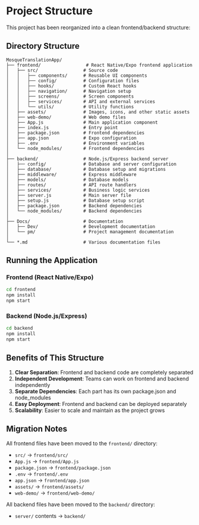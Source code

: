 # Project Structure

This project has been reorganized into a clean frontend/backend structure:

## Directory Structure

```
MosqueTranslationApp/
├── frontend/                 # React Native/Expo frontend application
│   ├── src/                 # Source code
│   │   ├── components/      # Reusable UI components
│   │   ├── config/          # Configuration files
│   │   ├── hooks/           # Custom React hooks
│   │   ├── navigation/      # Navigation setup
│   │   ├── screens/         # Screen components
│   │   ├── services/        # API and external services
│   │   └── utils/           # Utility functions
│   ├── assets/              # Images, icons, and other static assets
│   ├── web-demo/            # Web demo files
│   ├── App.js               # Main application component
│   ├── index.js             # Entry point
│   ├── package.json         # Frontend dependencies
│   ├── app.json             # Expo configuration
│   ├── .env                 # Environment variables
│   └── node_modules/        # Frontend dependencies
│
├── backend/                 # Node.js/Express backend server
│   ├── config/              # Database and server configuration
│   ├── database/            # Database setup and migrations
│   ├── middleware/          # Express middleware
│   ├── models/              # Database models
│   ├── routes/              # API route handlers
│   ├── services/            # Business logic services
│   ├── server.js            # Main server file
│   ├── setup.js             # Database setup script
│   ├── package.json         # Backend dependencies
│   └── node_modules/        # Backend dependencies
│
├── Docs/                    # Documentation
│   ├── Dev/                 # Development documentation
│   └── pm/                  # Project management documentation
│
└── *.md                     # Various documentation files
```

## Running the Application

### Frontend (React Native/Expo)
```bash
cd frontend
npm install
npm start
```

### Backend (Node.js/Express)
```bash
cd backend
npm install
npm start
```

## Benefits of This Structure

1. **Clear Separation**: Frontend and backend code are completely separated
2. **Independent Development**: Teams can work on frontend and backend independently
3. **Separate Dependencies**: Each part has its own package.json and node_modules
4. **Easy Deployment**: Frontend and backend can be deployed separately
5. **Scalability**: Easier to scale and maintain as the project grows

## Migration Notes

All frontend files have been moved to the `frontend/` directory:
- `src/` → `frontend/src/`
- `App.js` → `frontend/App.js`
- `package.json` → `frontend/package.json`
- `.env` → `frontend/.env`
- `app.json` → `frontend/app.json`
- `assets/` → `frontend/assets/`
- `web-demo/` → `frontend/web-demo/`

All backend files have been moved to the `backend/` directory:
- `server/` contents → `backend/`
